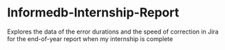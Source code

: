 # Informedb-Internship-Report
Explores the data of the error durations and the speed of correction in Jira for the end-of-year report when my internship is complete

